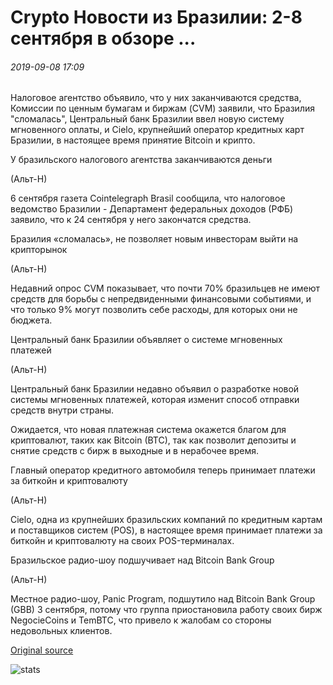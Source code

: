 # Crypto Новости из Бразилии: 2-8 сентября в обзоре ...

###### 2019-09-08 17:09

Налоговое агентство объявило, что у них заканчиваются средства, Комиссии по ценным бумагам и биржам (CVM) заявили, что Бразилия "сломалась", Центральный банк Бразилии ввел новую систему мгновенного оплаты, и Cielo, крупнейший оператор кредитных карт Бразилии, в настоящее время принятие Bitcoin и крипто.

У бразильского налогового агентства заканчиваются деньги

(Альт-Н)

6 сентября газета Cointelegraph Brasil сообщила, что налоговое ведомство Бразилии - Департамент федеральных доходов (РФБ) заявило, что к 24 сентября у него закончатся средства.

Бразилия «сломалась», не позволяет новым инвесторам выйти на крипторынок

(Альт-Н)

Недавний опрос CVM показывает, что почти 70% бразильцев не имеют средств для борьбы с непредвиденными финансовыми событиями, и что только 9% могут позволить себе расходы, для которых они не бюджета.

Центральный банк Бразилии объявляет о системе мгновенных платежей

(Альт-Н)

Центральный банк Бразилии недавно объявил о разработке новой системы мгновенных платежей, которая изменит способ отправки средств внутри страны.

Ожидается, что новая платежная система окажется благом для криптовалют, таких как Bitcoin (BTC), так как позволит депозиты и снятие средств с бирж в выходные и в нерабочее время.

Главный оператор кредитного автомобиля теперь принимает платежи за биткойн и криптовалюту 

(Альт-Н)

Cielo, одна из крупнейших бразильских компаний по кредитным картам и поставщиков систем (POS), в настоящее время принимает платежи за биткойн и криптовалюту на своих POS-терминалах.

Бразильское радио-шоу подшучивает над Bitcoin Bank Group 

(Альт-Н)

Местное радио-шоу, Panic Program, подшутило над Bitcoin Bank Group (GBB) 3 сентября, потому что группа приостановила работу своих бирж NegocieCoins и TemBTC, что привело к жалобам со стороны недовольных клиентов.

[Original source](https://cointelegraph.com/news/crypto-news-from-brazil-sept-28-in-review)

![stats](https://c.statcounter.com/11760860/0/a89fa40b/1/ "stats")